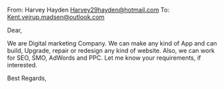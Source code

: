 From: Harvey Hayden <Harvey29hayden@hotmail.com>
To: Kent.vejrup.madsen@outlook.com

Dear, 

We are Digital marketing Company. We can make any kind of App and can build, Upgrade, repair or redesign any kind of website. Also, we can work for SEO, SMO, AdWords and PPC. Let me know your requirements, if interested. 

Best Regards,
